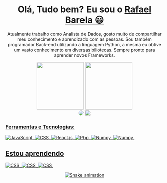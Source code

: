 <div>
  <h1 align="center">
    Olá, Tudo bem? Eu sou o 
    <a href="https://www.linkedin.com/in/rafael-barela-0718091b2/">Rafael Barela 😃️</a>
  </h1>
  
  <p align="center">
    Atualmente trabalho como Analista de Dados, gosto muito de compartilhar meu conhecimento e aprendizado com as pessoas. Sou também programador Back-end utilizando a linguagem Python, a mesma eu obtive um vasto conhecimento em diversas biliotecas. Sempre pronto para aprender novos Frameworks.
  </p>
  
  
<div align="center">
  <a href="https://github.com/RafaBarela">
    <img height="150em" src="https://github-readme-stats.vercel.app/api?username=RafaBarela&count_private=true&include_all_commits=true&show_icons=true&theme=dracula&hide_border=false&show_owner=true"/>  
    <img height="150em" src="https://github-readme-stats.vercel.app/api/top-langs/?username=RafaBarela&theme=dracula&hide_border=false&&layout=compact"/>
  </a>
</div>  
  
  
 <div align="center"> 
<a href="https://www.linkedin.com/in/rafael-barela-0718091b2/" target="_blank"><img src="https://img.shields.io/badge/-LinkedIn-%230077B5?style=for-the-badge&logo=linkedin&logoColor=white" style="border-radius: 30px" target="_blank"></a> <a href="https://www.instagram.com/barela.sccp/" target="_blank"><img src="https://img.shields.io/badge/-Instagram-%23E4405F?style=for-the-badge&logo=instagram&logoColor=white"</a> 
 </div> 
  
  
### Ferramentas e Tecnologias:


![JavaScript](https://img.shields.io/badge/-Python-0D1117?style=for-the-badge&logo=python&labelColor=0D1117)&nbsp;
![CSS](https://img.shields.io/badge/-Pandas-0D1117?style=for-the-badge&logo=pandas&labelColor=0D1117)&nbsp;
![React.js](https://img.shields.io/badge/-Selenium-0D1117?style=for-the-badge&logo=Selenium&labelColor=0D1117)&nbsp;
![Php](https://img.shields.io/badge/-Flask-0D1117?style=for-the-badge&logo=Flask&labelColor=0D1117)&nbsp; 
![Numpy](https://img.shields.io/badge/-Numpy-0D1117?style=for-the-badge&logo=numpy&labelColor=0D1117)&nbsp;
![Numpy](https://img.shields.io/badge/-OpenCV-0D1117?style=for-the-badge&logo=opencv&labelColor=0D1117)&nbsp; 
  
  
## Estou aprendendo
![CSS](https://img.shields.io/badge/-scikitlearn-0D1117?style=for-the-badge&logo=scikitlearn&labelColor=0D1117)&nbsp;
![CSS](https://img.shields.io/badge/-Django-0D1117?style=for-the-badge&logo=django&labelColor=0D1117)&nbsp;
![CSS](https://img.shields.io/badge/-PowerBI-0D1117?style=for-the-badge&logo=powerbi&labelColor=0D1117)&nbsp;

  
  <div align="center">

  ![Snake animation](https://github.com/danielbped/danielbped/blob/output/github-contribution-grid-snake.svg)
  
</div>

          

